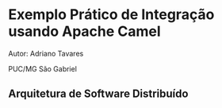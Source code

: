 <h1>Exemplo Prático de Integração usando Apache Camel</h1>
<p>Autor: Adriano Tavares</p>
<p>PUC/MG São Gabriel</p>
<h2>Arquitetura de Software Distribuído</h2>
